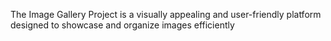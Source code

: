 The Image Gallery Project is a visually appealing and user-friendly platform designed to showcase and organize images efficiently
